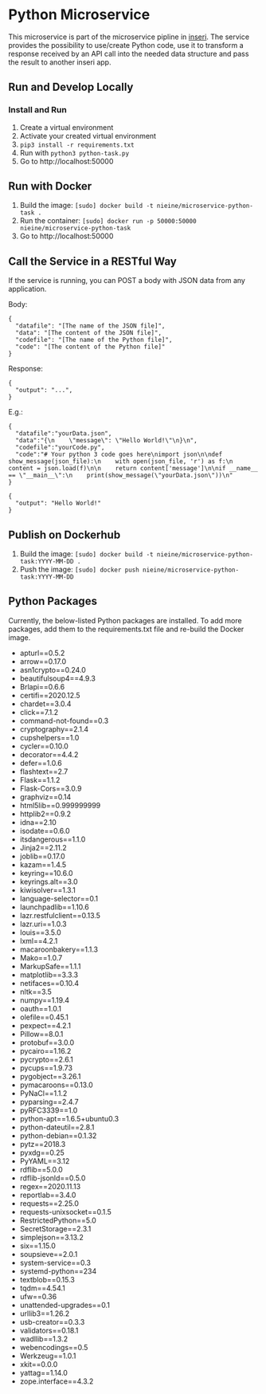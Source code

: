 # Python Microservice

This microservice is part of the microservice pipline in [inseri](https://github.com/nie-ine/inseri). The service provides the possibility to use/create Python code, use it to transform a response received by an API call into the needed data structure and pass the result to another inseri app.

## Run and Develop Locally

### Install and Run
1. Create a virtual environment
1. Activate your created virtual environment
1. ``pip3 install -r requirements.txt``
1. Run with ``python3 python-task.py``
1. Go to http://localhost:50000

## Run with Docker

1. Build the image: ``[sudo] docker build -t nieine/microservice-python-task .``
1. Run the container: ``[sudo] docker run -p 50000:50000 nieine/microservice-python-task``
1. Go to http://localhost:50000

## Call the Service in a RESTful Way

If the service is running, you can POST a body with JSON data from any application. 

Body:
```
{
  "datafile": "[The name of the JSON file]",
  "data": "[The content of the JSON file]",
  "codefile": "[The name of the Python file]",
  "code": "[The content of the Python file]"
}
```
Response:
```
{
  "output": "...", 
}
```

E.g.: 
```
{
  "datafile":"yourData.json",
  "data":"{\n    \"message\": \"Hello World!\"\n}\n",
  "codefile":"yourCode.py",
  "code":"# Your python 3 code goes here\nimport json\n\ndef show_message(json_file):\n    with open(json_file, 'r') as f:\n        content = json.load(f)\n\n    return content['message']\n\nif __name__ == \"__main__\":\n    print(show_message(\"yourData.json\"))\n"
}

```

```
{
  "output": "Hello World!"
}
```

## Publish on Dockerhub

1. Build the image: ``[sudo] docker build -t nieine/microservice-python-task:YYYY-MM-DD .``
1. Push the image: ``[sudo] docker push nieine/microservice-python-task:YYYY-MM-DD``

## Python Packages

Currently, the below-listed Python packages are installed. To add more packages, add them to the requirements.txt file and re-build the Docker image. 

- apturl==0.5.2
- arrow==0.17.0
- asn1crypto==0.24.0
- beautifulsoup4==4.9.3
- Brlapi==0.6.6
- certifi==2020.12.5
- chardet==3.0.4
- click==7.1.2
- command-not-found==0.3
- cryptography==2.1.4
- cupshelpers==1.0
- cycler==0.10.0
- decorator==4.4.2
- defer==1.0.6
- flashtext==2.7
- Flask==1.1.2
- Flask-Cors==3.0.9
- graphviz==0.14
- html5lib==0.999999999
- httplib2==0.9.2
- idna==2.10
- isodate==0.6.0
- itsdangerous==1.1.0
- Jinja2==2.11.2
- joblib==0.17.0
- kazam==1.4.5
- keyring==10.6.0
- keyrings.alt==3.0
- kiwisolver==1.3.1
- language-selector==0.1
- launchpadlib==1.10.6
- lazr.restfulclient==0.13.5
- lazr.uri==1.0.3
- louis==3.5.0
- lxml==4.2.1
- macaroonbakery==1.1.3
- Mako==1.0.7
- MarkupSafe==1.1.1
- matplotlib==3.3.3
- netifaces==0.10.4
- nltk==3.5
- numpy==1.19.4
- oauth==1.0.1
- olefile==0.45.1
- pexpect==4.2.1
- Pillow==8.0.1
- protobuf==3.0.0
- pycairo==1.16.2
- pycrypto==2.6.1
- pycups==1.9.73
- pygobject==3.26.1
- pymacaroons==0.13.0
- PyNaCl==1.1.2
- pyparsing==2.4.7
- pyRFC3339==1.0
- python-apt==1.6.5+ubuntu0.3
- python-dateutil==2.8.1
- python-debian==0.1.32
- pytz==2018.3
- pyxdg==0.25
- PyYAML==3.12
- rdflib==5.0.0
- rdflib-jsonld==0.5.0
- regex==2020.11.13
- reportlab==3.4.0
- requests==2.25.0
- requests-unixsocket==0.1.5
- RestrictedPython==5.0
- SecretStorage==2.3.1
- simplejson==3.13.2
- six==1.15.0
- soupsieve==2.0.1
- system-service==0.3
- systemd-python==234
- textblob==0.15.3
- tqdm==4.54.1
- ufw==0.36
- unattended-upgrades==0.1
- urllib3==1.26.2
- usb-creator==0.3.3
- validators==0.18.1
- wadllib==1.3.2
- webencodings==0.5
- Werkzeug==1.0.1
- xkit==0.0.0
- yattag==1.14.0
- zope.interface==4.3.2
